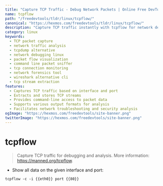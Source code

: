 ```yaml
---
title: "Capture TCP Traffic - Debug Network Packets | Online Free DevTools by Hexmos"
name: tcpflow
path: "/freedevtools/tldr/linux/tcpflow/"
canonical: "https://hexmos.com/freedevtools/tldr/linux/tcpflow/"
description: "Capture TCP traffic instantly with tcpflow for network debugging. Analyze packets and troubleshoot network issues easily. Free online tool, no registration required."
category: linux
keywords:
  - TCP packet capture
  - network traffic analysis
  - tcpdump alternative
  - network debugging linux
  - packet flow visualization
  - command line packet sniffer
  - tcp connection monitoring
  - network forensics tool
  - wireshark alternative cli
  - tcp stream extraction
features:
  - Captures TCP traffic based on interface and port
  - Extracts and stores TCP streams
  - Provides command-line access to packet data
  - Supports various output formats for analysis
  - Facilitates network troubleshooting and security analysis
ogImage: "https://hexmos.com/freedevtools/site-banner.png"
twitterImage: "https://hexmos.com/freedevtools/site-banner.png"
---
```


# tcpflow

> Capture TCP traffic for debugging and analysis.
> More information: <https://manned.org/tcpflow>.

- Show all data on the given interface and port:

`tcpflow -c -i {{eth0}} port {{80}}`
